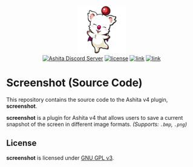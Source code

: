 <div align="center">
    <img width="128" src="https://github.com/AshitaXI/Ashita/raw/master/repo/ashita.png" alt="ashita">
    </br>
</div>

<div align="center">
    <a href="https://discord.gg/Ashita"><img src="https://img.shields.io/discord/264673946257850368.svg?style=for-the-badge" alt="Ashita Discord Server" /></a>
    <a href="LICENSE.md"><img src="https://img.shields.io/badge/License-GPL_v3-blue?style=for-the-badge" alt="license" /></a>
    <a href="https://ashitaxi.com/"><img src="https://img.shields.io/badge/Homepage-link-blue?style=for-the-badge" alt="link" /></a>
    <a href="https://docs.ashitaxi.com/"><img src="https://img.shields.io/badge/Documentation-link-blue?style=for-the-badge" alt="link" /></a>
</div>

# Screenshot (Source Code)

This repository contains the source code to the Ashita v4 plugin, **screenshot**.

**screenshot** is a plugin for Ashita v4 that allows users to save a current snapshot of the screen in different image formats. _(Supports: `.bmp`, `.png`)_

## License

**screenshot** is licensed under [GNU GPL v3](LICENSE.md).
